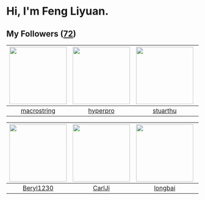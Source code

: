 # Hi, I'm Feng Liyuan.

## My Followers ([72](https://github.com/SunRunAway?tab=followers))

| <img src="https://avatars0.githubusercontent.com/u/35601156?v=4" width="150" height="150" /> | <img src="https://avatars1.githubusercontent.com/u/2445111?v=4" width="150" height="150" /> | <img src="https://avatars1.githubusercontent.com/u/16526001?v=4" width="150" height="150" /> | <img src="https://avatars1.githubusercontent.com/u/2445114?v=4" width="150" height="150" /> |
| :------------------------------------------------------------------------------------------: | :-----------------------------------------------------------------------------------------: | :------------------------------------------------------------------------------------------: | :-----------------------------------------------------------------------------------------: |
|                         [macrostring](https://github.com/macrostring)                        |                           [hyperpro](https://github.com/hyperpro)                           |                            [stuarthu](https://github.com/stuarthu)                           |                          [CaseyYang](https://github.com/CaseyYang)                          |

| <img src="https://avatars2.githubusercontent.com/u/23115833?v=4" width="150" height="150" /> | <img src="https://avatars0.githubusercontent.com/u/10810759?v=4" width="150" height="150" /> | <img src="https://avatars1.githubusercontent.com/u/1204301?v=4" width="150" height="150" /> | <img src="https://avatars1.githubusercontent.com/u/24416962?v=4" width="150" height="150" /> |
| :------------------------------------------------------------------------------------------: | :------------------------------------------------------------------------------------------: | :-----------------------------------------------------------------------------------------: | :------------------------------------------------------------------------------------------: |
|                           [Beryl1230](https://github.com/Beryl1230)                          |                              [CarlJi](https://github.com/CarlJi)                             |                            [longbai](https://github.com/longbai)                            |                      [roscopecoltran](https://github.com/roscopecoltran)                     |